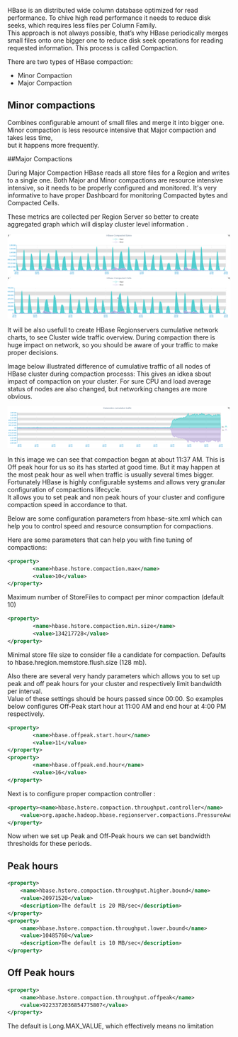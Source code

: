 HBase is an distributed wide column database optimized for read performance. 
To chive high read performance it needs to reduce disk seeks, which requires less files per Column Family.  
This approach is not always possible, that’s why HBase periodically merges small files onto one bigger one to reduce disk seek operations for reading requested information. 
This process is called Compaction. 

There are two types of HBase compaction: 

* Minor Compaction 
* Major Compaction 

## Minor compactions

Combines configurable amount of small files and merge it into bigger one. Minor compaction is less resource intensive that Major compaction and takes less time,  
but it happens more frequently. 

##Major Compactions
 
During Major Compaction HBase reads all store files for a Region and writes to a single one.
Both Major and Minor compactions are resource intensive intensive, so  it needs to be properly configured and monitored.
It's very informative to have proper Dashboard for monitoring Compacted bytes and Compacted Cells. 

These metrics are collected per Region Server so better to create aggregated graph which will display cluster level information . 

![Compactions](../images/hbase_compactions.png)
![Compactions](../images/hbase_compactions2.png)

It will be also usefull to create HBase Regionservers cumulative network charts, to see Cluster wide traffic overview.
During compaction there is huge impact on network, so you should be aware of your traffic to make proper decisions.

Image below illustrated difference of cumulative traffic of all nodes of HBase cluster during compaction processs: 
This gives an idkea sbout impact of compaction on your cluster. 
For sure CPU and load average status of nodes are also changed, but networking changes are more obvious.  

![Compaction Traffic](../images/compaction_traffic.png)

In this image we can see that compaction began at about 11:37 AM. This is Off peak hour for us so its has started at good time. 
But it may happen at the most peak hour as well when traffic is usually several times bigger.
Fortunately HBase is highly configurable systems and allows very granular configuration of compactions lifecycle.  
It allows you to set peak and non peak hours of your cluster and configure compaction speed in accordance to that. 

Below are some configuration parameters from hbase-site.xml which can help you to control speed and resource consumption for compactions. 

Here are some parameters that can help you with fine tuning of compactions: 

```xml
<property>
        <name>hbase.hstore.compaction.max</name>
        <value>10</value>
</property>
```

Maximum number of StoreFiles to compact per minor compaction (default 10)

```xml
<property>
        <name>hbase.hstore.compaction.min.size</name>
        <value>134217728</value>
</property>
```
Minimal store file size to consider file a candidate for compaction. Defaults to hbase.hregion.memstore.flush.size (128 mb).

Also there are several very handy parameters which allows you to set up peak and off peak hours for your cluster and respectively limit bandwidth per interval.  
Value of these settings should be hours passed since 00:00. So examples below configures Off-Peak start hour at 11:00 AM and end hour at 4:00 PM respectively.
 
```xml
<property>
        <name>hbase.offpeak.start.hour</name>
        <value>11</value>
</property>
<property>
        <name>hbase.offpeak.end.hour</name>
        <value>16</value>
</property>
```

Next is to configure proper compaction controller :
 
```xml
<property><name>hbase.hstore.compaction.throughput.controller</name>
    <value>org.apache.hadoop.hbase.regionserver.compactions.PressureAwareCompactionThroughputController</value>
</property>
```

Now when we set up Peak and Off-Peak hours we can set bandwidth thresholds for these periods. 

## Peak hours
```xml
<property>
    <name>hbase.hstore.compaction.throughput.higher.bound</name>
    <value>20971520</value>
    <description>The default is 20 MB/sec</description>
</property>
<property>
    <name>hbase.hstore.compaction.throughput.lower.bound</name>
    <value>10485760</value>
    <description>The default is 10 MB/sec</description>
</property>
```

## Off Peak hours
 
```xml
<property>
	<name>hbase.hstore.compaction.throughput.offpeak</name>
	<value>9223372036854775807</value>
</property>
```

The default is Long.MAX_VALUE, which effectively means no limitation

